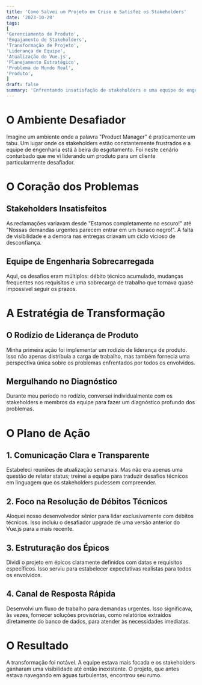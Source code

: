```yaml
---
title: 'Como Salvei um Projeto em Crise e Satisfez os Stakeholders'
date: '2023-10-28'
tags:
[
'Gerenciamento de Produto',
'Engajamento de Stakeholders',
'Transformação de Projeto',
'Liderança de Equipe',
'Atualização do Vue.js',
'Planejamento Estratégico',
'Problema do Mundo Real',
'Produto',
]
draft: false
summary: 'Enfrentando insatisfação de stakeholders e uma equipe de engenharia sobrecarregada? Descubra como uma liderança de produto rotativa e planejamento estratégico transformaram um projeto em crise em um sucesso.'
---
```


# O Ambiente Desafiador

Imagine um ambiente onde a palavra "Product Manager" é praticamente um tabu. Um lugar onde os stakeholders estão constantemente frustrados e a equipe de engenharia está à beira do esgotamento. Foi neste cenário conturbado que me vi liderando um produto para um cliente particularmente desafiador.

# O Coração dos Problemas

## Stakeholders Insatisfeitos

As reclamações variavam desde "Estamos completamente no escuro!" até "Nossas demandas urgentes parecem entrar em um buraco negro!". A falta de visibilidade e a demora nas entregas criavam um ciclo vicioso de desconfiança.

## Equipe de Engenharia Sobrecarregada

Aqui, os desafios eram múltiplos: débito técnico acumulado, mudanças frequentes nos requisitos e uma sobrecarga de trabalho que tornava quase impossível seguir os prazos.

# A Estratégia de Transformação

## O Rodízio de Liderança de Produto

Minha primeira ação foi implementar um rodízio de liderança de produto. Isso não apenas distribuía a carga de trabalho, mas também fornecia uma perspectiva única sobre os problemas enfrentados por todos os envolvidos.

## Mergulhando no Diagnóstico

Durante meu período no rodízio, conversei individualmente com os stakeholders e membros da equipe para fazer um diagnóstico profundo dos problemas.

# O Plano de Ação

## 1. Comunicação Clara e Transparente

Estabeleci reuniões de atualização semanais. Mas não era apenas uma questão de relatar status; treinei a equipe para traduzir desafios técnicos em linguagem que os stakeholders pudessem compreender.

## 2. Foco na Resolução de Débitos Técnicos

Aloquei nosso desenvolvedor sênior para lidar exclusivamente com débitos técnicos. Isso incluiu o desafiador upgrade de uma versão anterior do Vue.js para a mais recente.

## 3. Estruturação dos Épicos

Dividi o projeto em épicos claramente definidos com datas e requisitos específicos. Isso serviu para estabelecer expectativas realistas para todos os envolvidos.

## 4. Canal de Resposta Rápida

Desenvolvi um fluxo de trabalho para demandas urgentes. Isso significava, às vezes, fornecer soluções provisórias, como relatórios extraídos diretamente do banco de dados, para atender às necessidades imediatas.

# O Resultado

A transformação foi notável. A equipe estava mais focada e os stakeholders ganharam uma visibilidade até então inexistente. O projeto, que antes estava navegando em águas turbulentas, encontrou seu rumo.
